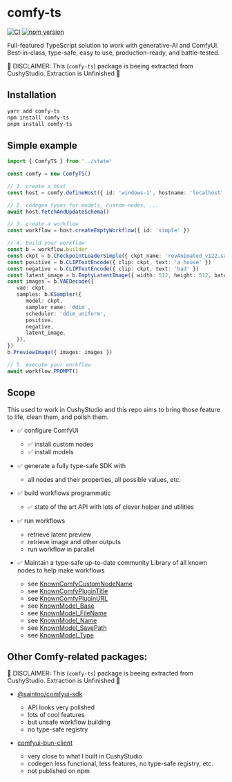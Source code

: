 # comfy-ts

[![CI](https://github.com/rvion/comfy-ts/actions/workflows/ci.yml/badge.svg)](https://github.com/rvion/comfy-ts/actions/workflows/ci.yml)
[![npm version](https://badge.fury.io/js/%40cushy%2Fcomfy-ts.svg)](https://badge.fury.io/js/%40cushy%2Fcomfy-ts)

Full-featured TypeScript solution to work with generative-AI and ComfyUI.
Best-in-class, type-safe, easy to use, production-ready, and battle-tested.

🔴 DISCLAIMER: This (`comfy-ts`) package is beeing extracted from CushyStudio. Extraction is Unfinished 🔴

## Installation

```bash
yarn add comfy-ts
npm install comfy-ts
pnpm install comfy-ts
```

## Simple example

```ts
import { ComfyTS } from '../state'

const comfy = new ComfyTS()

// 1. create a host
const host = comfy.defineHost({ id: 'windows-1', hostname: 'localhost', port: 8085, useHttps: false, })

// 2. codegen types for models, custom-nodes, ...
await host.fetchAndUpdateSchema()

// 3. create a workflow
const workflow = host.createEmptyWorkflow({ id: 'simple' })

// 4. build your workflow
const b = workflow.builder
const ckpt = b.CheckpointLoaderSimple({ ckpt_name: 'revAnimated_v122.safetensors' })
const positive = b.CLIPTextEncode({ clip: ckpt, text: 'a house' })
const negative = b.CLIPTextEncode({ clip: ckpt, text: 'bad' })
const latent_image = b.EmptyLatentImage({ width: 512, height: 512, batch_size: 1 })
const images = b.VAEDecode({
   vae: ckpt,
   samples: b.KSampler({
      model: ckpt,
      sampler_name: 'ddim',
      scheduler: 'ddim_uniform',
      positive,
      negative,
      latent_image,
   }),
})
b.PreviewImage({ images: images })

// 5. execute your workflow
await workflow.PROMPT()
```

## Scope

This used to work in CushyStudio and this repo aims to bring those feature to life, clean them, and polish them.

- ✅ configure ComfyUI
  - ✅ install custom nodes
  - ✅ install models

- ✅ generate a fully type-safe SDK with
  - all nodes and their properties, all possible values, etc.

- ✅ build workflows programmatic
  - ✅ state of the art API with lots of clever helper and utilities

- ✅ run workflows
  - retrieve latent preview
  - retrieve image and other outputs
  - run workflow in parallel

- ✅ Maintain a type-safe up-to-date community Library of all known nodes to help make workflows
   - see [KnownComfyCustomNodeName](./src/manager/generated/KnownComfyCustomNodeName.ts)
   - see [KnownComfyPluginTitle](./src/manager/generated/KnownComfyPluginTitle.ts)
   - see [KnownComfyPluginURL](./src/manager/generated/KnownComfyPluginURL.ts)
   - see [KnownModel_Base](./src/manager/generated/KnownModel_Base.ts)
   - see [KnownModel_FileName](./src/manager/generated/KnownModel_FileName.ts)
   - see [KnownModel_Name](./src/manager/generated/KnownModel_Name.ts)
   - see [KnownModel_SavePath](./src/manager/generated/KnownModel_SavePath.ts)
   - see [KnownModel_Type](./src/manager/generated/KnownModel_Type.ts)


## Other Comfy-related packages:

🔴 DISCLAIMER: This (`comfy-ts`) package is beeing extracted from CushyStudio. Extraction is Unfinished 🔴

- [@saintno/comfyui-sdk](https://www.npmjs.com/package/@saintno/comfyui-sdk)
  - API looks very polished
  - lots of cool features
  - but unsafe workflow building
  - no type-safe registry

- [comfyui-bun-client](https://github.com/KaruroChori/comfyui-bun-client/tree/master)
  - very close to what I built in CushyStudio
  - codegen less functional, less features, no type-safe registry, etc.
  - not published on npm